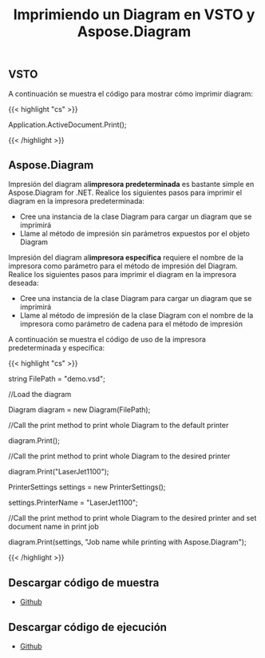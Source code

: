 ﻿---
title: Imprimiendo un Diagram en VSTO y Aspose.Diagram
type: docs
weight: 100
url: /es/net/printing-a-diagram-in-vsto-and-aspose-diagram/
---
## **VSTO**
A continuación se muestra el código para mostrar cómo imprimir diagram:

{{< highlight "cs" >}}

   Application.ActiveDocument.Print();

{{< /highlight >}}
## **Aspose.Diagram**
 Impresión del diagram al**impresora predeterminada** es bastante simple en Aspose.Diagram for .NET. Realice los siguientes pasos para imprimir el diagram en la impresora predeterminada:

- Cree una instancia de la clase Diagram para cargar un diagram que se imprimirá
- Llame al método de impresión sin parámetros expuestos por el objeto Diagram

 Impresión del diagram al**impresora específica** requiere el nombre de la impresora como parámetro para el método de impresión del Diagram. Realice los siguientes pasos para imprimir el diagram en la impresora deseada:

- Cree una instancia de la clase Diagram para cargar un diagram que se imprimirá
- Llame al método de impresión de la clase Diagram con el nombre de la impresora como parámetro de cadena para el método de impresión

A continuación se muestra el código de uso de la impresora predeterminada y específica:

{{< highlight "cs" >}}

  string FilePath = "demo.vsd";

 //Load the diagram

 Diagram diagram = new Diagram(FilePath);

 //Call the print method to print whole Diagram to the default printer

 diagram.Print();

 //Call the print method to print whole Diagram to the desired printer

 diagram.Print("LaserJet1100");

 PrinterSettings settings = new PrinterSettings();

 settings.PrinterName = "LaserJet1100";

 //Call the print method to print whole Diagram to the desired printer and set document name in print job

 diagram.Print(settings, "Job name while printing with Aspose.Diagram");


{{< /highlight >}}
## **Descargar código de muestra**
- [Github](https://github.com/aspose-diagram/Aspose.Diagram-for-.NET/releases/tag/AsposeDiagramVsVSTOv1.1)
## **Descargar código de ejecución**
- [Github](https://github.com/aspose-diagram/Aspose.Diagram-for-.NET/tree/master/Plugins/Aspose.Diagram%20Vs%20VSTO%20Visio/Code%20Comparison%20of%20Common%20Features/Printing%20a%20Diagram)
